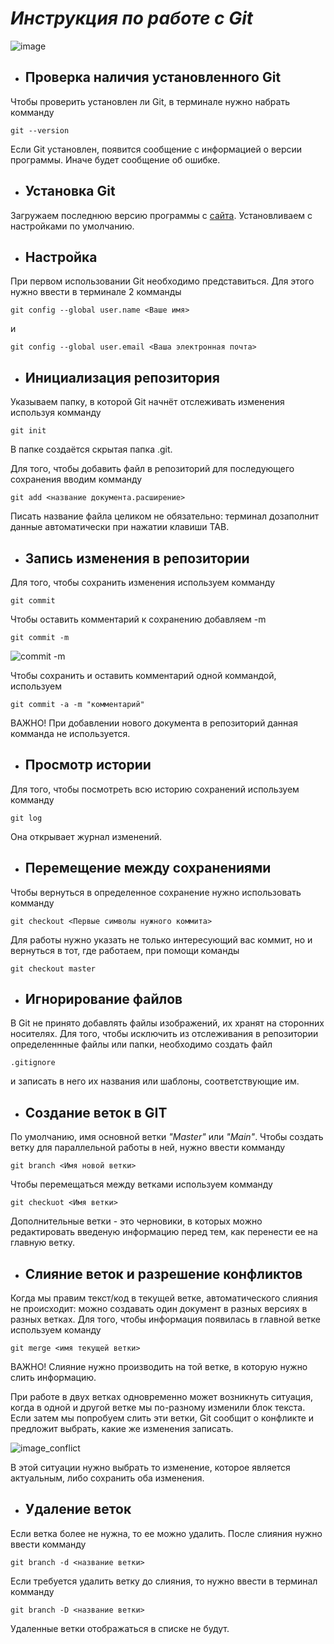 # ***Инструкция по работе с Git***
![image](Git_Пейн.jpg)
* ## Проверка наличия установленного Git

Чтобы проверить установлен ли Git, в терминале нужно набрать комманду 
```
git --version
```
 Если Git установлен, появится сообщение с информацией о версии программы. Иначе будет сообщение об ошибке.
* ## Установка Git

Загружаем последнюю версию программы с
 [сайта](https://git-scm.com/downloads).
Установливаем с настройками по умолчанию.
* ## Настройка

При первом использовании Git необходимо представиться. Для этого нужно ввести в терминале 2 комманды
```
git config --global user.name <Ваше имя>
```
и
```
git config --global user.email <Ваша электронная почта>
```
* ## Инициализация репозитория

Указываем папку, в которой 
Git начнёт отслеживать изменения используя комманду
```
git init
```
В папке создаётся скрытая папка .git.

Для того, чтобы добавить файл в репозиторий для последующего сохранения вводим комманду
```
git add <название документа.расширение>
```
 Писать название файла целиком не обязательно: терминал дозаполнит данные автоматически при нажатии клавиши TAB.
* ## Запись изменения в репозитории

Для того, чтобы сохранить изменения используем комманду
```
git commit
```
Чтобы оставить комментарий к сохранению добавляем -m
```
git commit -m
```

![commit -m](commi%20-m.jpg)

Чтобы сохранить и оставить комментарий одной коммандой, используем
```
git commit -a -m "комментарий"
```
ВАЖНО! При добавлении нового документа в репозиторий данная комманда не используется.
* ## Просмотр истории

Для того, чтобы посмотреть всю историю сохранений используем комманду
```
git log
```
Она открывает журнал изменений.
* ## Перемещение между сохранениями  

Чтобы вернуться в определенное сохранение нужно использовать комманду
```
git checkout <Первые символы нужного коммита>
```
Для работы нужно указать не только 
интересующий вас коммит, но и вернуться 
в тот, где работаем, при помощи команды 
```
git checkout master
```
* ## Игнорирование файлов

В Git не принято добавлять файлы 
изображений, их хранят на сторонних 
носителях. Для того, чтобы исключить из отслеживания в репозитории определеннные файлы или папки, необходимо создать файл
```
.gitignore
```
и записать в него их названия или шаблоны, соответствующие им.
* ## Создание веток в GIT

По умолчанию, имя основной ветки *"Master"* или *"Main"*. Чтобы создать ветку для параллельной работы в ней, нужно ввести комманду
```
git branch <Имя новой ветки>
```
Чтобы перемещаться между ветками используем комманду
```
git checkuot <Имя ветки>
```
Дополнительные ветки - это черновики, в которых можно редактировать введеную информацию перед тем, как перенести ее на главную ветку.
* ## Слияние веток и разрешение конфликтов

Когда мы правим текст/код в текущей ветке, 
автоматического слияния не происходит: можно 
создавать один документ в разных версиях 
в разных ветках. Для того, чтобы 
информация появилась в главной ветке используем команду 
```
git merge <имя текущей ветки>
```
ВАЖНО! Слияние нужно производить на той ветке, в которую нужно слить информацию.

При работе в двух ветках одновременно может возникнуть ситуация, когда в одной и другой 
ветке мы по-разному изменили блок текста. Если затем мы попробуем слить эти ветки, Git 
сообщит о конфликте и предложит выбрать, какие же изменения записать.

![image_conflict](Конфликт.jpg)

В этой ситуации нужно выбрать то изменение, которое является актуальным, либо сохранить оба изменения.
* ## Удаление веток
Если ветка более не нужна, то ее можно удалить. После слияния нужно ввести комманду
```
git branch -d <название ветки>
```
Если требуется удалить ветку до слияния, то нужно ввести в терминал комманду
```
git branch -D <название ветки>
```
Удаленные ветки отображаться в списке не будут.
